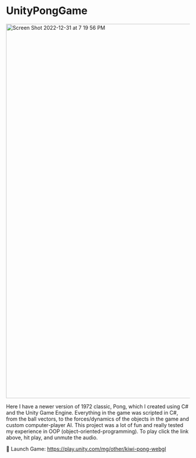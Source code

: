 # UnityPongGame

<img width="1024" alt="Screen Shot 2022-12-31 at 7 19 56 PM" src="https://user-images.githubusercontent.com/87865378/210158120-f237b186-afa6-4112-9dcd-f6b58334e5c6.png">

Here I have a newer version of 1972 classic, Pong, which I created using C# and the Unity Game Engine. Everything in the game was scripted in C#, from the ball vectors, to the forces/dynamics of the objects in the game and custom computer-player AI. This project was a lot of fun and really tested my experience in OOP (object-oriented-programming). To play click the link above, hit play, and unmute the audio.

🚀 Launch Game: https://play.unity.com/mg/other/kiwi-pong-webgl
